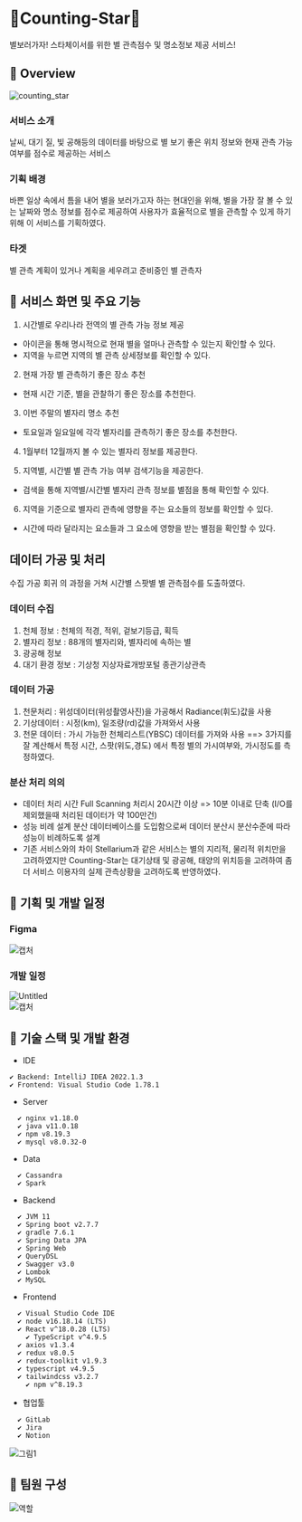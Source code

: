 # 🎇Counting-Star🎇
별보러가자! 스타체이서를 위한 별 관측점수 및 명소정보 제공 서비스!
   
## 👀 Overview

![counting_star](/uploads/448acfc8421fc8bb97ac6f294061d1f9/counting_star.png)

### 서비스 소개 
날씨, 대기 질, 빛 공해등의 데이터를 바탕으로 별 보기 좋은 위치 정보와 현재 관측 가능 여부를 점수로 제공하는 서비스
   
### 기획 배경
바쁜 일상 속에서 틈을 내어 별을 보러가고자 하는 현대인을 위해, 별을 가장 잘 볼 수 있는 날짜와 명소 정보를 점수로 제공하여 사용자가 효율적으로 별을 관측할 수 있게 하기 위해 이 서비스를 기획하였다.
   
### 타겟
별 관측 계획이 있거나 계획을 세우려고 준비중인 별 관측자
   

## 📌 서비스 화면 및 주요 기능
1. 시간별로 우리나라 전역의 별 관측 가능 정보 제공
  - 아이콘을 통해 명시적으로 현재 별을 얼마나 관측할 수 있는지 확인할 수 있다.
  - 지역을 누르면 지역의 별 관측 상세정보를 확인할 수 있다.


2. 현재 가장 별 관측하기 좋은 장소 추천
  - 현재 시간 기준, 별을 관찰하기 좋은 장소를 추천한다.

3. 이번 주말의 별자리 명소 추천
  - 토요일과 일요일에 각각 별자리를 관측하기 좋은 장소를 추천한다.

4. 1월부터 12월까지 볼 수 있는 별자리 정보를 제공한다.

5. 지역별, 시간별 별 관측 가능 여부 검색기능을 제공한다.
  - 검색을 통해 지역별/시간별 별자리 관측 정보를 별점을 통해 확인할 수 있다.

6. 지역을 기준으로 별자리 관측에 영향을 주는 요소들의 정보를 확인할 수 있다.
  - 시간에 따라 달라지는 요소들과 그 요소에 영향을 받는 별점을 확인할 수 있다.
   

## 데이터 가공 및 처리
수집 가공 회귀 의 과정을 거쳐 시간별 스팟별 별 관측점수를 도출하였다.

### 데이터 수집
1. 천체 정보 : 천체의 적경, 적위, 겉보기등급, 획득
2. 별자리 정보 : 88개의 별자리와, 별자리에 속하는 별
3. 광공해 정보
4. 대기 환경 정보 : 기상청 지상자료개방포털  종관기상관측

### 데이터 가공
1. 천문처리 : 위성데이터(위성촬영사진)을 가공해서 Radiance(휘도)값을 사용
2. 기상데이터 : 시정(km), 일조량(rd)값을 가져와서 사용
3. 천문 데이터 : 가시 가능한 천체리스트(YBSC) 데이터를 가져와 사용
==> 3가지를 잘 계산해서 특정 시간, 스팟(위도,경도) 에서 특정 별의 가시여부와, 가시정도를 측정하였다.

### 분산 처리 의의
- 데이터 처리 시간
  Full Scanning 처리시 20시간 이상 => 10분 이내로 단축 (I/O를 제외했을때 처리된 데이터가 약 100만건)   
- 성능 비례 설계
  분산 데이터베이스를 도입함으로써 데이터 분산시 분산수준에 따라 성능이 비례하도록 설계
- 기존 서비스와의 차이
  Stellarium과 같은 서비스는 별의 지리적, 물리적 위치만을 고려하였지만 Counting-Star는 대기상태 및 광공해, 태양의 위치등을 고려하여 좀 더 서비스 이용자의 실제 관측상황을 고려하도록 반영하였다.

   
      
## 📌 기획 및 개발 일정
### Figma
![캡처](/uploads/12c37671bfe61c95e2a512c3a01a9c64/캡처.PNG)

### 개발 일정
![Untitled](/uploads/1259c3017274759cf03b7b29ca77b223/Untitled.png)  
![캡처](/uploads/30c753b706e576b97cc44a11369d45ba/캡처.PNG) 
   
## 📌 기술 스택 및 개발 환경
- IDE

```
✔ Backend: IntelliJ IDEA 2022.1.3
✔ Frontend: Visual Studio Code 1.78.1
```

- Server

```
  ✔ nginx v1.18.0
  ✔ java v11.0.18
  ✔ npm v8.19.3
  ✔ mysql v8.0.32-0
```

- Data

```
  ✔ Cassandra
  ✔ Spark
```

- Backend

```
  ✔ JVM 11
  ✔ Spring boot v2.7.7
  ✔ gradle 7.6.1
  ✔ Spring Data JPA
  ✔ Spring Web
  ✔ QueryDSL
  ✔ Swagger v3.0
  ✔ Lombok
  ✔ MySQL
```

- Frontend

```
  ✔ Visual Studio Code IDE
  ✔ node v16.18.14 (LTS)
  ✔ React v^18.0.28 (LTS)
	✔ TypeScript v^4.9.5
  ✔ axios v1.3.4
  ✔ redux v8.0.5
  ✔ redux-toolkit v1.9.3
  ✔ typescript v4.9.5
  ✔ tailwindcss v3.2.7
	✔ npm v^8.19.3
```

- 협업툴

```
  ✔ GitLab
  ✔ Jira
  ✔ Notion
```
![그림1](/uploads/aa72e7eb7d1adb8472239e3ebcdf0303/그림1.png)   
   
## 📌 팀원 구성
![역할](/uploads/42210904bccaf8f638b1280cfbfc9ec1/역할.PNG)



